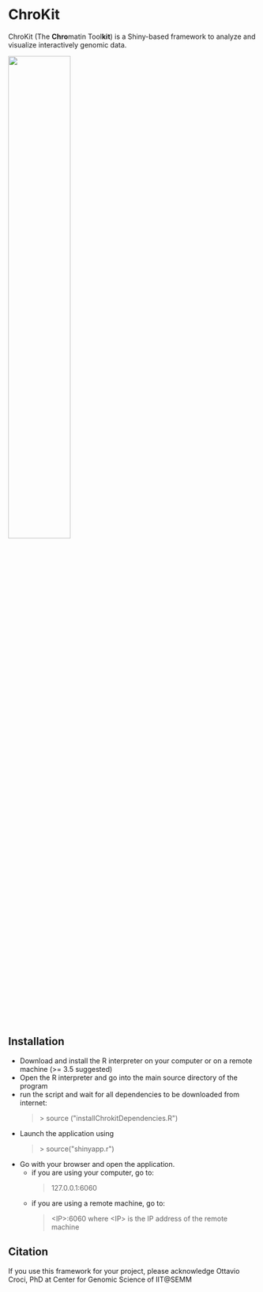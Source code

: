 # ChroKit
ChroKit (The **Chro**matin Tool**kit**) is a Shiny-based framework to analyze and visualize interactively genomic data.

<img src="https://github.com/ocroci/ChroKit/blob/master/logo2.png" height="50%" width="50%">

## Installation
- Download and install the R interpreter on your computer or on a remote machine (>= 3.5 suggested)
- Open the R interpreter and go into the main source directory of the program
- run the script and wait for all dependencies to be downloaded from internet:
  > \> source ("installChrokitDependencies.R")
- Launch the application using
  > \> source("shinyapp.r")
- Go with your browser and open the application.
  - if you are using your computer, go to:
    > 127.0.0.1:6060
  - if you are using a remote machine, go to:
    > \<IP\>:6060
  where \<IP\> is the IP address of the remote machine

## Citation
If you use this framework for your project, please acknowledge Ottavio Croci, PhD at Center for Genomic Science of IIT@SEMM
